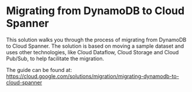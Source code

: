 Migrating from DynamoDB to Cloud Spanner
============

This solution walks you through the process of migrating from DynamoDB to Cloud Spanner. The solution is based on moving a sample dataset and uses other technologies, like Cloud Dataflow, Cloud Storage and Cloud Pub/Sub, to help facilitate the migration. 


The guide can be found at:
https://cloud.google.com/solutions/migration/migrating-dynamodb-to-cloud-spanner



